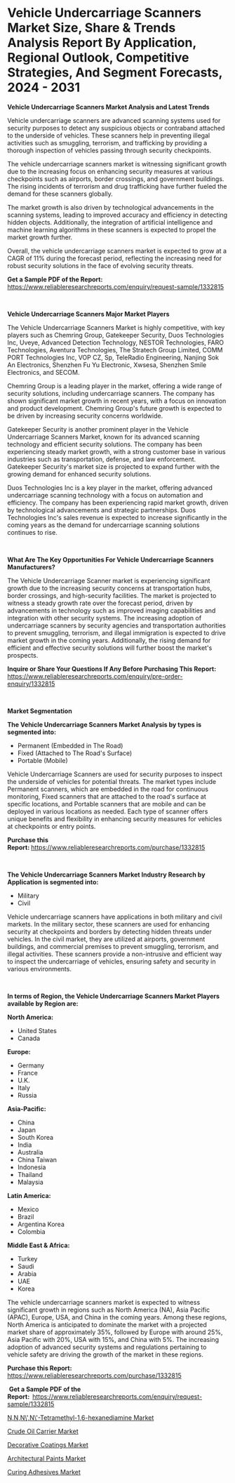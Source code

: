<p><h1>Vehicle Undercarriage Scanners Market Size, Share & Trends Analysis Report By Application, Regional Outlook, Competitive Strategies, And Segment Forecasts, 2024 - 2031</h1></p><p><strong>Vehicle Undercarriage Scanners Market Analysis and Latest Trends</strong></p>
<p><p>Vehicle undercarriage scanners are advanced scanning systems used for security purposes to detect any suspicious objects or contraband attached to the underside of vehicles. These scanners help in preventing illegal activities such as smuggling, terrorism, and trafficking by providing a thorough inspection of vehicles passing through security checkpoints.</p><p>The vehicle undercarriage scanners market is witnessing significant growth due to the increasing focus on enhancing security measures at various checkpoints such as airports, border crossings, and government buildings. The rising incidents of terrorism and drug trafficking have further fueled the demand for these scanners globally.</p><p>The market growth is also driven by technological advancements in the scanning systems, leading to improved accuracy and efficiency in detecting hidden objects. Additionally, the integration of artificial intelligence and machine learning algorithms in these scanners is expected to propel the market growth further.</p><p>Overall, the vehicle undercarriage scanners market is expected to grow at a CAGR of 11% during the forecast period, reflecting the increasing need for robust security solutions in the face of evolving security threats.</p></p>
<p><strong>Get a Sample PDF of the Report:&nbsp;</strong> <a href="https://www.reliableresearchreports.com/enquiry/request-sample/1332815">https://www.reliableresearchreports.com/enquiry/request-sample/1332815</a></p>
<p>&nbsp;</p>
<p><strong>Vehicle Undercarriage Scanners Major Market Players</strong></p>
<p><p>The Vehicle Undercarriage Scanners Market is highly competitive, with key players such as Chemring Group, Gatekeeper Security, Duos Technologies Inc, Uveye, Advanced Detection Technology, NESTOR Technologies, FARO Technologies, Aventura Technologies, The Stratech Group Limited, COMM PORT Technologies Inc, VOP CZ, Sp, TeleRadio Engineering, Nanjing Sok An Electronics, Shenzhen Fu Yu Electronic, Xwsesa, Shenzhen Smile Electronics, and SECOM.</p><p>Chemring Group is a leading player in the market, offering a wide range of security solutions, including undercarriage scanners. The company has shown significant market growth in recent years, with a focus on innovation and product development. Chemring Group's future growth is expected to be driven by increasing security concerns worldwide.</p><p>Gatekeeper Security is another prominent player in the Vehicle Undercarriage Scanners Market, known for its advanced scanning technology and efficient security solutions. The company has been experiencing steady market growth, with a strong customer base in various industries such as transportation, defense, and law enforcement. Gatekeeper Security's market size is projected to expand further with the growing demand for enhanced security solutions.</p><p>Duos Technologies Inc is a key player in the market, offering advanced undercarriage scanning technology with a focus on automation and efficiency. The company has been experiencing rapid market growth, driven by technological advancements and strategic partnerships. Duos Technologies Inc's sales revenue is expected to increase significantly in the coming years as the demand for undercarriage scanning solutions continues to rise.</p></p>
<p>&nbsp;</p>
<p><strong>What Are The Key Opportunities For Vehicle Undercarriage Scanners Manufacturers?</strong></p>
<p><p>The Vehicle Undercarriage Scanner market is experiencing significant growth due to the increasing security concerns at transportation hubs, border crossings, and high-security facilities. The market is projected to witness a steady growth rate over the forecast period, driven by advancements in technology such as improved imaging capabilities and integration with other security systems. The increasing adoption of undercarriage scanners by security agencies and transportation authorities to prevent smuggling, terrorism, and illegal immigration is expected to drive market growth in the coming years. Additionally, the rising demand for efficient and effective security solutions will further boost the market's prospects.</p></p>
<p><strong>Inquire or Share Your Questions If Any Before Purchasing This Report:</strong> <a href="https://www.reliableresearchreports.com/enquiry/pre-order-enquiry/1332815">https://www.reliableresearchreports.com/enquiry/pre-order-enquiry/1332815</a></p>
<p>&nbsp;</p>
<p><strong>Market Segmentation</strong></p>
<p><strong>The Vehicle Undercarriage Scanners Market Analysis by types is segmented into:</strong></p>
<p><ul><li>Permanent (Embedded in The Road)</li><li>Fixed (Attached to The Road's Surface)</li><li>Portable (Mobile)</li></ul></p>
<p><p>Vehicle Undercarriage Scanners are used for security purposes to inspect the underside of vehicles for potential threats. The market types include Permanent scanners, which are embedded in the road for continuous monitoring, Fixed scanners that are attached to the road's surface at specific locations, and Portable scanners that are mobile and can be deployed in various locations as needed. Each type of scanner offers unique benefits and flexibility in enhancing security measures for vehicles at checkpoints or entry points.</p></p>
<p><strong>Purchase this Report:&nbsp;</strong><a href="https://www.reliableresearchreports.com/purchase/1332815">https://www.reliableresearchreports.com/purchase/1332815</a></p>
<p>&nbsp;</p>
<p><strong>The Vehicle Undercarriage Scanners Market Industry Research by Application is segmented into:</strong></p>
<p><ul><li>Military</li><li>Civil</li></ul></p>
<p><p>Vehicle undercarriage scanners have applications in both military and civil markets. In the military sector, these scanners are used for enhancing security at checkpoints and borders by detecting hidden threats under vehicles. In the civil market, they are utilized at airports, government buildings, and commercial premises to prevent smuggling, terrorism, and illegal activities. These scanners provide a non-intrusive and efficient way to inspect the undercarriage of vehicles, ensuring safety and security in various environments.</p></p>
<p>&nbsp;</p>
<p><strong>In terms of Region, the Vehicle Undercarriage Scanners Market Players available by Region are:</strong></p>
<p>
    <p> <strong> North America: </strong>
        <ul>
            <li>United States</li>
            <li>Canada</li>
        </ul>
        </p> 
    <p> <strong> Europe: </strong>
        <ul>
            <li>Germany</li>
            <li>France</li>
            <li>U.K.</li>
            <li>Italy</li>
            <li>Russia</li>
        </ul>
        </p> 
    <p> <strong> Asia-Pacific: </strong>
        <ul>
            <li>China</li>
            <li>Japan</li>
            <li>South Korea</li>
            <li>India</li>
            <li>Australia</li>
            <li>China Taiwan</li>
            <li>Indonesia</li>
            <li>Thailand</li>
            <li>Malaysia</li>
        </ul>
        </p> 
    <p> <strong> Latin America: </strong>
        <ul>
            <li>Mexico</li>
            <li>Brazil</li>
            <li>Argentina Korea</li>
            <li>Colombia</li>
        </ul>
        </p> 
    <p> <strong> Middle East & Africa: </strong>
        <ul>
            <li>Turkey</li>
            <li>Saudi</li>
            <li>Arabia</li>
            <li>UAE</li>
            <li>Korea</li>
        </ul>
    </p>
    </p>
<p><p>The vehicle undercarriage scanners market is expected to witness significant growth in regions such as North America (NA), Asia Pacific (APAC), Europe, USA, and China in the coming years. Among these regions, North America is anticipated to dominate the market with a projected market share of approximately 35%, followed by Europe with around 25%, Asia Pacific with 20%, USA with 15%, and China with 5%. The increasing adoption of advanced security systems and regulations pertaining to vehicle safety are driving the growth of the market in these regions.</p></p>
<p><strong>Purchase this Report: </strong><a href="https://www.reliableresearchreports.com/purchase/1332815">https://www.reliableresearchreports.com/purchase/1332815</a></p>
<p>&nbsp;<strong>Get a Sample PDF of the Report:&nbsp;&nbsp;</strong><a href="https://www.reliableresearchreports.com/enquiry/request-sample/1332815">https://www.reliableresearchreports.com/enquiry/request-sample/1332815</a></p>
<p><strong></strong></p>
<p><p><a href="https://github.com/beatblasta/Market-Research-Report-List-2/blob/main/nnnn-tetramethyl-16-hexanediamine-market.md">N,N,N\',N\'-Tetramethyl-1,6-hexanediamine Market</a></p><p><a href="https://medium.com/@kendraadams4456/crude-oil-carrier-market-the-key-to-successful-business-strategy-forecast-till-2031-1f7dd04a3a27">Crude Oil Carrier Market</a></p><p><a href="https://medium.com/p/4fd071f1950f/edit">Decorative Coatings Market</a></p><p><a href="https://github.com/angelajermaine/Market-Research-Report-List-2/blob/main/architectural-paints-market.md">Architectural Paints Market</a></p><p><a href="https://medium.com/@kendraadams4456/curing-adhesives-market-exploring-market-share-market-trends-and-future-growth-a2b1b8c8a17e">Curing Adhesives Market</a></p></p>